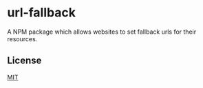 # url-fallback

A NPM package which allows websites to set fallback urls for their resources.

## License

[MIT](https://opensource.org/licenses/MIT)
